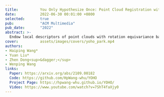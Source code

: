```yaml
---
title:          You Only Hypothesize Once: Point Cloud Registration with Rotation-equivariant Descriptors
date:           2022-06-30 00:01:00 +0800
selected:       true
pub:            "ACM Multimedia"
pub_date:       "2022"
abstract: >-
  Endow local descriptors of point clouds with rotation equivariance based on the icosahedral group learning, achieving SoTA registration performances on the 3D(Lo)Match, ETH, and WHU-TLS datasets (2022).
cover:          assets/images/covers/yoho_park.mp4
authors:
- Haiping Wang*
- Yuan Liu*
- Zhen Dong<sup>&dagger;</sup>
- Wenping Wang
links:
  Paper: https://arxiv.org/abs/2109.00182
  Code: https://github.com/HpWang-whu/YOHO
  Project Page: https://hpwang-whu.github.io/YOHO/
  Video: https://www.youtube.com/watch?v=7ShT4faXjy0
---
```

